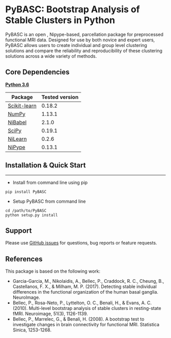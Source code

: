PyBASC: Bootstrap Analysis of Stable Clusters in Python
============================================================

PyBASC is an open , Nipype-based, parcellation package for preprocessed functional MRI data. Designed for use by both novice and expert users, PyBASC allows users to create individual and group level clustering solutions and compare the reliability and reproducibility of these clustering solutions across a wide variety of methods.

## Core Dependencies
[**Python 3.6**](https://www.python.org/download/releases/3.6/)

| Package                                      | Tested version |
|----------------------------------------------|----------------|
| [Scikit-learn](http://scikit-learn.org/)     | 0.18.2         |
| [NumPy](http://www.numpy.org/)               | 1.13.1         |
| [NiBabel](http://nipy.org/nibabel/)          | 2.1.0          |
| [SciPy](http://scipy.org/)                   | 0.19.1         |
| [NiLearn](http://nilearn.github.io/)         | 0.2.6          |
| [NiPype](http://nipype.readthedocs.io/)      | 0.13.1         |


## Installation & Quick Start
------------
- Install from command line using pip
```
pip install PyBASC
```
- Setup PyBASC from command line
```
cd /path/to/PyBASC
python setup.py install
```
## Support
Please use [GitHub issues](https://github.com/AkiNikolaidis/PyBASC/issues) for questions, bug reports or feature requests.


## References
This package is based on the following work:

* Garcia-Garcia, M., Nikolaidis, A., Bellec, P., Craddock, R. C., Cheung, B., Castellanos, F. X., & Milham, M. P. (2017). Detecting stable individual differences in the functional organization of the human basal ganglia. NeuroImage.
* Bellec, P., Rosa-Neto, P., Lyttelton, O. C., Benali, H., & Evans, A. C. (2010). Multi-level bootstrap analysis of stable clusters in resting-state fMRI. Neuroimage, 51(3), 1126-1139.
* Bellec, P., Marrelec, G., & Benali, H. (2008). A bootstrap test to investigate changes in brain connectivity for functional MRI. Statistica Sinica, 1253-1268.

